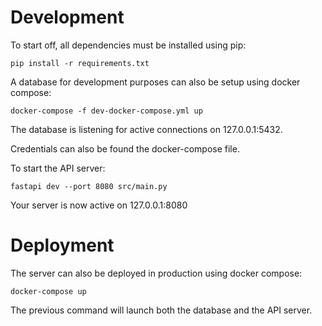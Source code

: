 
# Development

To start off, all dependencies must be installed using pip:
```
pip install -r requirements.txt
```

A database for development purposes can also be setup using docker compose:
```
docker-compose -f dev-docker-compose.yml up
```

The database is listening for active connections on 127.0.0.1:5432.

Credentials can also be found the docker-compose file.

To start the API server:
```
fastapi dev --port 8080 src/main.py
```

Your server is now active on 127.0.0.1:8080

# Deployment

The server can also be deployed in production using docker compose:
```
docker-compose up
```

The previous command will launch both the database and the API server.
